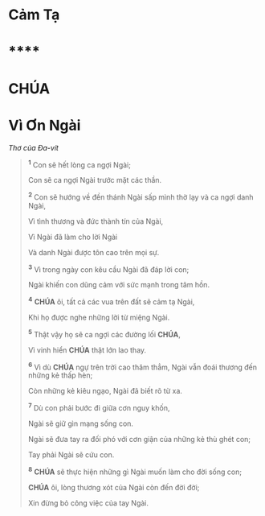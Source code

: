 # Cảm Tạ

# \*\*\*\*

# CHÚA

# Vì Ơn Ngài

_Thơ của Đa-vít_

> <sup><b>1</b></sup> Con sẽ hết lòng ca ngợi Ngài;
>
> Con sẽ ca ngợi Ngài trước mặt các thần.
>
> <sup><b>2</b></sup> Con sẽ hướng về đền thánh Ngài sấp mình thờ lạy và ca ngợi danh Ngài,
>
> Vì tình thương và đức thành tín của Ngài,
>
> Vì Ngài đã làm cho lời Ngài
>
> Và danh Ngài được tôn cao trên mọi sự.
>
> <sup><b>3</b></sup> Vì trong ngày con kêu cầu Ngài đã đáp lời con;
>
> Ngài khiến con dũng cảm với sức mạnh trong tâm hồn.
>
> <sup><b>4</b></sup> **CHÚA** ôi, tất cả các vua trên đất sẽ cảm tạ Ngài,
>
> Khi họ được nghe những lời từ miệng Ngài.
>
> <sup><b>5</b></sup> Thật vậy họ sẽ ca ngợi các đường lối **CHÚA**,
>
> Vì vinh hiển **CHÚA** thật lớn lao thay.
>
> <sup><b>6</b></sup> Vì dù **CHÚA** ngự trên trời cao thăm thẳm, Ngài vẫn đoái thương đến những kẻ thấp hèn;
>
> Còn những kẻ kiêu ngạo, Ngài đã biết rõ từ xa.
>
> <sup><b>7</b></sup> Dù con phải bước đi giữa cơn nguy khốn,
>
> Ngài sẽ giữ gìn mạng sống con.
>
> Ngài sẽ đưa tay ra đối phó với cơn giận của những kẻ thù ghét con;
>
> Tay phải Ngài sẽ cứu con.
>
> <sup><b>8</b></sup> **CHÚA** sẽ thực hiện những gì Ngài muốn làm cho đời sống con;
>
> **CHÚA** ôi, lòng thương xót của Ngài còn đến đời đời;
>
> Xin đừng bỏ công việc của tay Ngài.
